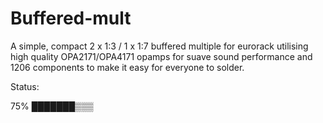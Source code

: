 # Buffered-mult
A simple, compact 2 x 1:3 / 1 x 1:7 buffered multiple for eurorack utilising high quality OPA2171/OPA4171 opamps for suave sound performance and 1206 components to make it easy for everyone to solder.

Status:

75%
███████▒▒▒
